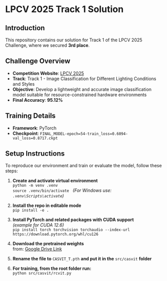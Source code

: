 # LPCV 2025 Track 1 Solution

## Introduction

This repository contains our solution for Track 1 of the LPCV 2025 Challenge, where we secured **3rd place**.
## Challenge Overview

- **Competition Website**: [LPCV 2025](https://lpcv.ai/2025LPCVC/image-classification)
- **Track**: Track 1 - Image Classification for Different Lighting Conditions and Styles
- **Objective**: Develop a lightweight and accurate image classification model suitable for resource-constrained hardware environments
- **Final Accuracy**: **95.12%** 


## Training Details

- **Framework**: PyTorch 
- **Checkpoint**: `FINAL_MODEL-epoch=54-train_loss=0.6094-val_loss=0.8717.ckpt`

  
## Setup Instructions

To reproduce our environment and train or evaluate the model, follow these steps:

1. **Create and activate virtual environment**  
   `python -m venv .venv`  
   `source .venv/bin/activate`  &nbsp;&nbsp;*(For Windows use: `.venv\Scripts\activate`)*

2. **Install the repo in editable mode**  
   `pip install -e .`

3. **Install PyTorch and related packages with CUDA support**  
   *(example for CUDA 12.6)*  
   `pip install torch torchvision torchaudio --index-url https://download.pytorch.org/whl/cu126`

4. **Download the pretrained weights**  
   from: [Google Drive Link](https://drive.google.com/file/d/1N5Y81Vcyf2ox41TC3wlRBxgQPYaEndTW/view)

5. **Rename the file to** `CASVIT_T.pth` **and put it in the** `src/casvit` **folder**

6. **For training, from the root folder run:**  
   `python src/casvit/rcvit.py`


